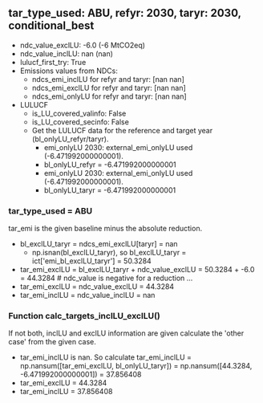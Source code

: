 

## tar_type_used: ABU, refyr: 2030, taryr: 2030, conditional_best
- ndc_value_exclLU: -6.0 (-6 MtCO2eq)
- ndc_value_inclLU: nan (nan)
- lulucf_first_try: True
- Emissions values from NDCs:
  - ndcs_emi_inclLU for refyr and taryr: [nan nan]
  - ndcs_emi_exclLU for refyr and taryr: [nan nan]
  - ndcs_emi_onlyLU for refyr and taryr: [nan nan]
- LULUCF
  - is_LU_covered_valinfo: False
  - is_LU_covered_secinfo: False
  - Get the LULUCF data for the reference and target year (bl_onlyLU_refyr/taryr).
    - emi_onlyLU 2030: external_emi_onlyLU used (-6.471992000000001).
    - bl_onlyLU_refyr = -6.471992000000001
    - emi_onlyLU 2030: external_emi_onlyLU used (-6.471992000000001).
    - bl_onlyLU_taryr = -6.471992000000001
### tar_type_used = ABU
tar_emi is the given baseline minus the absolute reduction.
- bl_exclLU_taryr = ndcs_emi_exclLU[taryr] = nan
  - np.isnan(bl_exclLU_taryr), so bl_exclLU_taryr = ict['emi_bl_exclLU_taryr'] = 50.3284
- tar_emi_exclLU = bl_exclLU_taryr + ndc_value_exclLU = 50.3284 + -6.0 = 44.3284 # ndc_value is negative for a reduction ...
- tar_emi_exclLU = ndc_value_exclLU = 44.3284
- tar_emi_inclLU = ndc_value_inclLU = nan
### Function calc_targets_inclLU_exclLU()
If not both, inclLU and exclLU information are given calculate the 'other case' from the given case.
- tar_emi_inclLU is nan. So calculate tar_emi_inclLU = np.nansum([tar_emi_exclLU, bl_onlyLU_taryr]) = np.nansum([44.3284, -6.471992000000001]) = 37.856408
- tar_emi_exclLU = 44.3284
- tar_emi_inclLU = 37.856408